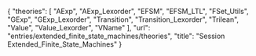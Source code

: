 {
    "theories": [
        "AExp",
        "AExp_Lexorder",
        "EFSM",
        "EFSM_LTL",
        "FSet_Utils",
        "GExp",
        "GExp_Lexorder",
        "Transition",
        "Transition_Lexorder",
        "Trilean",
        "Value",
        "Value_Lexorder",
        "VName"
    ],
    "url": "entries/extended_finite_state_machines/theories",
    "title": "Session Extended_Finite_State_Machines"
}